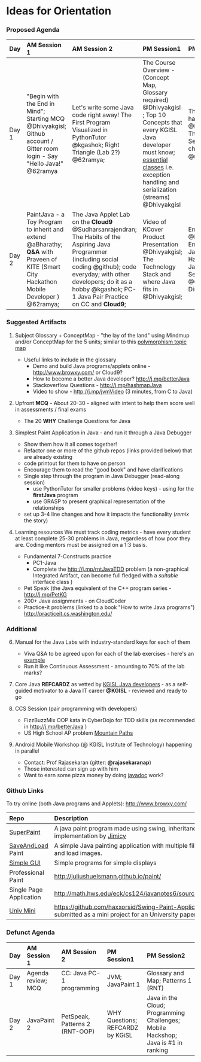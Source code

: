 # Ideas for Orientation

### Proposed Agenda 

|Day   | AM Session 1 | AM Session 2 | PM Session1 | PM Session2| 
|:-----|:-------------|:-------------|:-----------|:----------|
|Day 1 |"Begin with the End in Mind"; Starting MCQ @Dhivyakgisl; Github account / Gitter room login - Say "Hello Java!" @62ramya |Let's write some Java code right away! The First Program Visualized in PythonTutor @kgashok; Right Triangle (Lab 2?) @62ramya;| The Course Overview - (Concept Map, Glossary required) @Dhivyakgisl ; Top 10 Concepts that every KGISL Java developer must know; [essential classes](https://docs.oracle.com/javase/tutorial/essential/index.html) i.e. exception handling and serialization (streams) @Dhivyakgisl | The REFCARDZ handout @Dhivyakgisl; The **PetSpeak** Series of CC challenges @rajasekaranap; |
|Day 2|PaintJava - a Toy Program to inherit and extend @aBharathy; **Q&A** with Praveen of KITE (Smart City Hackathon Mobile Developer ) @62ramya;| The Java Applet Lab on the **Cloud9** @Sudharsanrajendran; The Habits of the Aspiring Java Programmer (including social coding @github); code everyday; with other developers; do it as a hobby @kgashok; PC-1 Java Pair Practice on CC and **Cloud9**;  | Video of KCover Product Presentation @Dhivyakgisl; The Technology Stack and where Java fits in @Dhivyakgisl; |  Ending **MCQ** @Dhivyakgisl; Enrolment for Java Mobile HackShop / Java KGISL CCS Sessions @62ramya; Discussions 


### Suggested Artifacts
1. Subject Glossary + ConceptMap  - "the lay of the land" using Mindmup and/or ConceptMap for the 5 units; similar to this [polymorphism topic map]
	- Useful links to include in the glossary 
		- Demo and build Java programs/applets online - http://www.browxy.com/ or Cloud9? 
		- How to become a better Java developer? http://j.mp/betterJava
		- Stackoverflow Questions - http://j.mp/hashmapJava
		- Video to show - http://j.mp/jvmVideo (3 minutes, from C to Java) 

2. Upfront **MCQ** - About 20-30 - aligned with intent to help them score well in assessments / final exams 
	- The 20 **WHY** Challenge Questions for Java 

3. Simplest Paint Application in Java - and run it through a Java Debugger
	- Show them how it all comes together!
    - Refactor one or more of the github repos (links provided below) that are already existing 
    - code printout for them to have on person 
    - Encourage them to read the "good book" and have clarifications
    - Single step through the program in Java Debugger (read-along session)
		- use PythonTutor for smaller problems (video keys) - using for the **firstJava** program
		- use GRASP to present graphical representation of the relationships
    - set up 3-4 line changes and how it impacts the functionality (_remix_ the story)

6. Learning resources 
We must track coding metrics - have every student at least complete 25-30 problems in Java, regardless of how poor they are. Coding mentors must be assigned on a 1:3 basis. 
	- Fundamental 7-Constructs practice 
		- PC1-Java 
		- Complete the http://j.mp/rntJavaTDD problem (a non-graphical Integrated Artifact, can become full fledged with a *suitable* interface class )
	- Pet Speak (the Java equivalent of the C++ program series - http://j.mp/PetKG
	- 200+ Java assignments - on CloudCoder
	- Practice-it problems (linked to a book "How to write Java programs") http://practiceit.cs.washington.edu/

### Additional
6. Manual for the Java Labs with industry-standard keys for each of them 
	- Viva Q&A to be agreed upon for each of the lab exercises - here's an [example](https://rawgit.com/kgashok/orientations/master/javaLab/CarTruckProblem.png)
	- Run it like Continuous Assessment - amounting to 70% of the lab marks? 

5. Core Java **REFCARDZ** as vetted by [KGISL Java developers] - as a self-guided motivator to a Java IT career **@KGISL** - reviewed and ready to go 

7. CCS Session (pair programming with developers)
	- FizzBuzzMix OOP kata in CyberDojo for TDD skills (as recommended in http://j.mp/betterJava ) 
	- US High School AP problem [Mountain Paths](http://nifty.stanford.edu/2016/franke-mountain-paths/assignmentSheets/Nifty_MountainPaths_FullAssignment.pdf)

8. Android Mobile Workshop (@ KGISL Institute of Technology) happening in parallel
	- Contact: Prof Rajasekaran (gitter: **@rajasekaranap**) 
	- Those interested can sign up with him 
	- Want to earn some pizza money by doing [javadoc] work? 

### Github Links 

To try online (both Java programs and Applets): http://www.browxy.com/

|Repo | Description |
|:-----|:-------|
|[SuperPaint]| A java paint program made using swing, inheritance and implementation by [Jimicy](https://github.com/Jimicy)|
|[SaveAndLoad] Paint | A simple Java painting application with multiple files that can save and load images.|
|[Simple GUI] | Simple programs for simple displays |
|Professional Paint| http://juliushuelsmann.github.io/paint/ |
|Single Page Application| http://math.hws.edu/eck/cs124/javanotes6/source/SimplePaint.java |
|[Univ Mini] | https://github.com/haxxorsid/Swing-Paint-Application was submitted as a mini project for an University paper |

[//]: # (Links to various sites which are referred to in this file)

[polymorphism topic map]: (https://github.com/kgashok/orientations/blob/master/files/polymorphismMAP.pdf) 
[SuperPaint]: https://github.com/Jimicy/Java-SuperPaint-Application
[Simple GUI]: https://github.com/TheMrNormalGuy/Simple-GUI
[Univ Mini]: https://github.com/haxxorsid/Swing-Paint-Application
[SaveAndLoad]: https://github.com/dovgreenwood/Paint
[KGISL Java developers]: (https://github.com/kgashok/orientations/blob/master/files/Java_Kgisl.pdf)
[javadoc]: https://newcircle.com/bookshelf/java_fundamentals_tutorial/javadoc


### Defunct Agenda
|Day   | AM Session 1 | AM Session 2 | PM Session1 | PM Session2| 
|:-----|:-------------|:-------------|:-----------|:----------|
|Day 1 |Agenda review; MCQ|CC: Java PC-1 programming|JVM; JavaPaint 1 |Glossary and Map; Patterns 1 (RNT)|
|Day 2 |JavaPaint 2 | PetSpeak, Patterns 2 (RNT-OOP)| WHY Questions; REFCARDZ by KGiSL| Java in the Cloud; Programming Challenges; Mobile Hackshop; Java is #1 in ranking|

